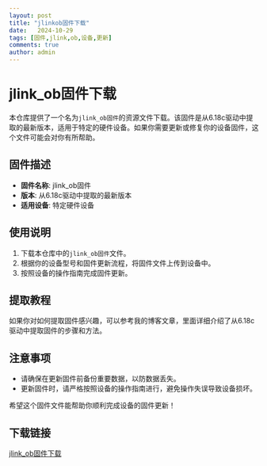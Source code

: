 ```yaml
---
layout: post
title: "jlinkob固件下载"
date:   2024-10-29
tags: [固件,jlink,ob,设备,更新]
comments: true
author: admin
---
```

# jlink_ob固件下载

本仓库提供了一个名为`jlink_ob固件`的资源文件下载。该固件是从6.18c驱动中提取的最新版本，适用于特定的硬件设备。如果你需要更新或修复你的设备固件，这个文件可能会对你有所帮助。

## 固件描述

- **固件名称**: jlink_ob固件
- **版本**: 从6.18c驱动中提取的最新版本
- **适用设备**: 特定硬件设备

## 使用说明

1. 下载本仓库中的`jlink_ob固件`文件。
2. 根据你的设备型号和固件更新流程，将固件文件上传到设备中。
3. 按照设备的操作指南完成固件更新。

## 提取教程

如果你对如何提取固件感兴趣，可以参考我的博客文章，里面详细介绍了从6.18c驱动中提取固件的步骤和方法。

## 注意事项

- 请确保在更新固件前备份重要数据，以防数据丢失。
- 更新固件时，请严格按照设备的操作指南进行，避免操作失误导致设备损坏。

希望这个固件文件能帮助你顺利完成设备的固件更新！

## 下载链接

[jlink_ob固件下载](https://pan.quark.cn/s/bb4e2ca6d5a4)